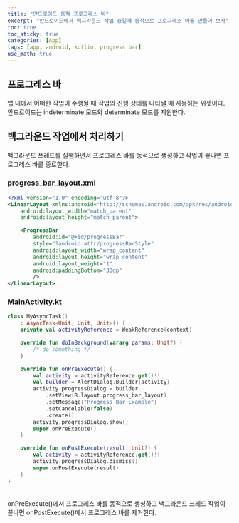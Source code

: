 ```yaml
---
title: "안드로이드 동적 프로그레스 바"
excerpt: "안드로이드에서 백그라운드 작업 중일때 동적으로 프로그레스 바를 만들어 보자"
toc: true
toc_sticky: true
categories: [App]
tags: [app, android, kotlin, progress bar]
use_math: true
---
```


## 프로그레스 바
앱 내에서 어떠한 작업이 수행될 때 작업의 진행 상태를 나타낼 때 사용하는 위젯이다. 안드로이드는 indeterminate 모드와 determinate 모드를 지원한다.

## 백그라운드 작업에서 처리하기
백그라운드 쓰레드를 실행하면서 프로그레스 바를 동적으로 생성하고 작업이 끝나면 프로그레스 바를 종료한다.


### progress_bar_layout.xml

```xml
<?xml version="1.0" encoding="utf-8"?>
<LinearLayout xmlns:android="http://schemas.android.com/apk/res/android"
    android:layout_width="match_parent"
    android:layout_height="match_parent">

    <ProgressBar
        android:id="@+id/progressBar"
        style="?android:attr/progressBarStyle"
        android:layout_width="wrap_content"
        android:layout_height="wrap_content"
        android:layout_weight="1"
        android:paddingBottom="30dp"
        />
</LinearLayout>
```
### MainActivity.kt

```kotlin
class MyAsyncTask()
    : AsyncTask<Unit, Unit, Unit>() {
    private val activityReference = WeakReference(context)

    override fun doInBackground(vararg params: Unit?) {
        /* do something */
    }

    override fun onPreExecute() {
        val activity = activityReference.get()!!
        val builder = AlertDialog.Builder(activity)
        activity.progressDialog = builder
            .setView(R.layout.progress_bar_layout)
            .setMessage("Progress Bar Example")
            .setCancelable(false)
            .create()
        activity.progressDialog.show()
        super.onPreExecute()
    }

    override fun onPostExecute(result: Unit?) {
        val activity = activityReference.get()!!
        activity.progressDialog.dismiss()
        super.onPostExecute(result)
    }
}
```

<br>
onPreExecute()에서 프로그레스 바를 동적으로 생성하고 백그라운드 쓰레드 작업이 끝나면 onPostExecute()에서 프로그레스 바를 제거한다.


<br>